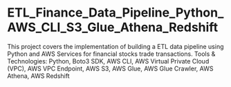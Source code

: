 # ETL_Finance_Data_Pipeline_Python_AWS_CLI_S3_Glue_Athena_Redshift
This project covers the implementation of building a ETL data pipeline using Python and AWS Services for financial stocks trade transactions.  Tools &amp; Technologies: Python, Boto3 SDK, AWS CLI, AWS Virtual Private Cloud (VPC), AWS VPC Endpoint, AWS S3, AWS Glue, AWS Glue Crawler, AWS Athena, AWS Redshift
